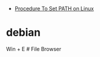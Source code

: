 - [Procedure To Set PATH on Linux](https://docs.oracle.com/cd/E19062-01/sun.mgmt.ctr36/819-5418/gaznb/index.html)

# debian
Win + E # File Browser